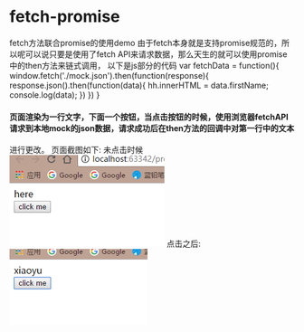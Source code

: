 # fetch-promise
fetch方法联合promise的使用demo
由于fetch本身就是支持promise规范的，所以呢可以说只要是使用了fetch API来请求数据，那么天生的就可以使用promise中的then方法来链式调用，
以下是js部分的代码
          var fetchData = function(){
            window.fetch('./mock.json').then(function(response){
            response.json().then(function(data){
              hh.innerHTML = data.firstName;
              console.log(data);
            })
            })
          }
#### 页面渲染为一行文字，下面一个按钮，当点击按钮的时候，使用浏览器fetchAPI请求到本地mock的json数据，请求成功后在then方法的回调中对第一行中的文本
进行更改。
页面截图如下:
未点击时候
![Alt text](img/beforeclick.PNG)
点击之后:
![Alt text](img/afterclick.PNG)